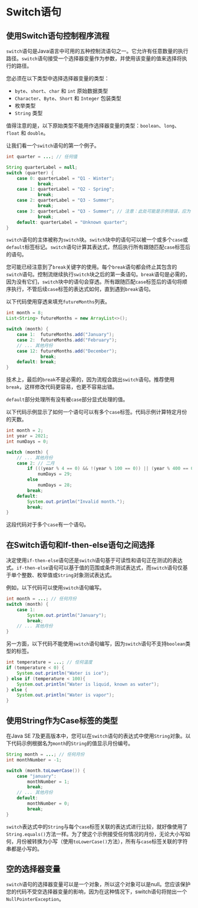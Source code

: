 # Switch语句

## 使用Switch语句控制程序流程
`switch`语句是Java语言中可用的五种控制流语句之一。它允许有任意数量的执行路径。`switch`语句接受一个选择器变量作为参数，并使用该变量的值来选择将执行的路径。

您必须在以下类型中选择选择器变量的类型：
- `byte`、`short`、`char` 和 `int` 原始数据类型
- `Character`、`Byte`、`Short` 和 `Integer` 包装类型
- 枚举类型
- `String` 类型

值得注意的是，以下原始类型不能用作选择器变量的类型：`boolean`、`long`、`float` 和 `double`。

让我们看一个`switch`语句的第一个例子。

```java
int quarter = ...; // 任何值

String quarterLabel = null;
switch (quarter) {
    case 0: quarterLabel = "Q1 - Winter";
            break;
    case 1: quarterLabel = "Q2 - Spring";
            break;
    case 2: quarterLabel = "Q3 - Summer";
            break;
    case 3: quarterLabel = "Q3 - Summer"; // 注意：此处可能是示例错误，应为 "Q4 - Autumn"
            break;
    default: quarterLabel = "Unknown quarter";
}
```

`switch`语句的主体被称为`switch`块。`switch`块中的语句可以被一个或多个`case`或`default`标签标记。`switch`语句计算其表达式，然后执行所有跟随匹配`case`标签后的语句。

您可能已经注意到了`break`关键字的使用。每个`break`语句都会终止其包含的`switch`语句。控制流继续执行`switch`块之后的第一条语句。`break`语句是必需的，因为没有它们，`switch`块中的语句会穿透。所有跟随匹配`case`标签后的语句将顺序执行，不管后续`case`标签的表达式如何，直到遇到`break`语句。

以下代码使用穿透来填充`futureMonths`列表。

```java
int month = 8;
List<String> futureMonths = new ArrayList<>();

switch (month) {
    case 1:  futureMonths.add("January");
    case 2:  futureMonths.add("February");
    // ... 其他月份
    case 12: futureMonths.add("December");
             break;
    default: break;
}
```

技术上，最后的`break`不是必需的，因为流程会跳出`switch`语句。推荐使用`break`，这样修改代码更容易，也更不容易出错。

`default`部分处理所有没有被`case`部分显式处理的值。

以下代码示例显示了如何一个语句可以有多个`case`标签。代码示例计算特定月份的天数。

```java
int month = 2;
int year = 2021;
int numDays = 0;

switch (month) {
    // ... 其他月份
    case 2: // 二月
        if (((year % 4 == 0) && !(year % 100 == 0)) || (year % 400 == 0))
            numDays = 29;
        else
            numDays = 28;
        break;
    default:
        System.out.println("Invalid month.");
        break;
}
```

这段代码对于多个`case`有一个语句。

## 在Switch语句和If-then-else语句之间选择
决定使用`if-then-else`语句还是`switch`语句基于可读性和语句正在测试的表达式。`if-then-else`语句可以基于值的范围或条件测试表达式，而`switch`语句仅基于单个整数、枚举值或`String`对象测试表达式。

例如，以下代码可以使用`switch`语句编写。

```java
int month = ...; // 任何月份
switch (month) {
    case 1:
        System.out.println("January");
        break;
    // ... 其他月份
}
```

另一方面，以下代码不能使用`switch`语句编写，因为`switch`语句不支持`boolean`类型的标签。

```java
int temperature = ...; // 任何温度
if (temperature < 0) {
    System.out.println("Water is ice");
} else if (temperature < 100){
    System.out.println("Water is liquid, known as water");
} else {
    System.out.println("Water is vapor");
}
```

## 使用String作为Case标签的类型
在Java SE 7及更高版本中，您可以在`switch`语句的表达式中使用`String`对象。以下代码示例根据名为`month`的`String`的值显示月份编号。

```java
String month = ...; // 任何月份
int monthNumber = -1;

switch (month.toLowerCase()) {
    case "january":
        monthNumber = 1;
        break;
    // ... 其他月份
    default:
        monthNumber = 0;
        break;
}
```

`switch`表达式中的`String`与每个`case`标签关联的表达式进行比较，就好像使用了`String.equals()`方法一样。为了使这个示例接受任何情况的月份，无论大小写如何，月份被转换为小写（使用`toLowerCase()`方法），所有与`case`标签关联的字符串都是小写的。

## 空的选择器变量
`switch`语句的选择器变量可以是一个对象，所以这个对象可以是null。您应该保护您的代码不受空选择器变量的影响，因为在这种情况下，switch语句将抛出一个`NullPointerException`。


